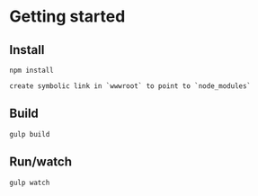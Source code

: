 # Getting started

## Install

```
npm install

create symbolic link in `wwwroot` to point to `node_modules`
```

## Build

```
gulp build
```

## Run/watch

```
gulp watch
```